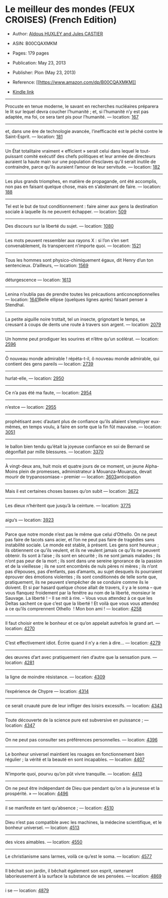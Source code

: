 # Le meilleur des mondes (FEUX CROISES) (French Edition)

* Author: [Aldous HUXLEY and Jules CASTIER](https://www.amazon.comundefined)
* ASIN: B00CQAXMKM

* Pages: 179 pages
* Publication: May 23, 2013
* Publisher: Plon (May 23, 2013)
* Reference: [[https://www.amazon.com/dp/B00CQAXMKM]]
* [Kindle link](kindle://book?action=open&asin=B00CQAXMKM)


---
Procuste en tenue moderne, le savant en recherches nucléaires préparera le lit sur lequel devra coucher l’humanité ; et, si l’humanité n’y est pas adaptée, ma foi, ce sera tant pis pour l’humanité. — location: [167](kindle://book?action=open&asin=B00CQAXMKM&location=167)

---
et, dans une ère de technologie avancée, l’inefficacité est le péché contre le Saint-Esprit. — location: [181](kindle://book?action=open&asin=B00CQAXMKM&location=181)

---
Un État totalitaire vraiment « efficient » serait celui dans lequel le tout-puissant comité exécutif des chefs politiques et leur armée de directeurs auraient la haute main sur une population d’esclaves qu’il serait inutile de contraindre, parce qu’ils auraient l’amour de leur servitude. — location: [182](kindle://book?action=open&asin=B00CQAXMKM&location=182)

---
Les plus grands triomphes, en matière de propagande, ont été accomplis, non pas en faisant quelque chose, mais en s’abstenant de faire. — location: [188](kindle://book?action=open&asin=B00CQAXMKM&location=188)

---
Tel est le but de tout conditionnement : faire aimer aux gens la destination sociale à laquelle ils ne peuvent échapper. — location: [509](kindle://book?action=open&asin=B00CQAXMKM&location=509)

---
Des discours sur la liberté du sujet. — location: [1080](kindle://book?action=open&asin=B00CQAXMKM&location=1080)

---
Les mots peuvent ressembler aux rayons X : si l’on s’en sert convenablement, ils transpercent n’importe quoi. — location: [1521](kindle://book?action=open&asin=B00CQAXMKM&location=1521)

---
Tous les hommes sont physico-chimiquement égaux, dit Henry d’un ton sentencieux. D’ailleurs, — location: [1569](kindle://book?action=open&asin=B00CQAXMKM&location=1569)

---
déturgescence — location: [1613](kindle://book?action=open&asin=B00CQAXMKM&location=1613)

---
Lenina n’oublia pas de prendre toutes les précautions anticonceptionnelles — location: [1641](kindle://book?action=open&asin=B00CQAXMKM&location=1641)Belle ellipse (quelques lignes après) faisant penser à Stendhal.

---
La petite aiguille noire trottait, tel un insecte, grignotant le temps, se creusant à coups de dents une route à travers son argent. — location: [2079](kindle://book?action=open&asin=B00CQAXMKM&location=2079)

---
Un homme peut prodiguer les sourires et n’être qu’un scélérat. — location: [2596](kindle://book?action=open&asin=B00CQAXMKM&location=2596)

---
Ô nouveau monde admirable ! répéta-t-il, ô nouveau monde admirable, qui contient des gens pareils — location: [2739](kindle://book?action=open&asin=B00CQAXMKM&location=2739)

---
hurlat-elle, — location: [2950](kindle://book?action=open&asin=B00CQAXMKM&location=2950)

---
Ce n’a pas été ma faute, — location: [2954](kindle://book?action=open&asin=B00CQAXMKM&location=2954)

---
n’estce — location: [2955](kindle://book?action=open&asin=B00CQAXMKM&location=2955)

---
prophétisant avec d’autant plus de confiance qu’ils allaient s’employer eux-mêmes, en temps voulu, à faire en sorte que la fin fût mauvaise. — location: [3051](kindle://book?action=open&asin=B00CQAXMKM&location=3051)

---
le ballon bien tendu qu’était la joyeuse confiance en soi de Bernard se dégonflait par mille blessures. — location: [3370](kindle://book?action=open&asin=B00CQAXMKM&location=3370)

---
À vingt-deux ans, huit mois et quatre jours de ce moment, un jeune Alpha-Moins plein de promesses, administrateur à Mouanza-Mouanza, devait mourir de trypanosomiase – premier — location: [3603](kindle://book?action=open&asin=B00CQAXMKM&location=3603)anticipation 

---
Mais il est certaines choses basses qu’on subit — location: [3672](kindle://book?action=open&asin=B00CQAXMKM&location=3672)

---
Les dieux n’héritent que jusqu’à la ceinture. — location: [3775](kindle://book?action=open&asin=B00CQAXMKM&location=3775)

---
aigu‘s — location: [3923](kindle://book?action=open&asin=B00CQAXMKM&location=3923)

---
Parce que notre monde n’est pas le même que celui d’Othello. On ne peut pas faire de tacots sans acier, et l’on ne peut pas faire de tragédies sans instabilité sociale. Le monde est stable, à présent. Les gens sont heureux ; ils obtiennent ce qu’ils veulent, et ils ne veulent jamais ce qu’ils ne peuvent obtenir. Ils sont à l’aise ; ils sont en sécurité ; ils ne sont jamais malades ; ils n’ont pas peur de la mort ; ils sont dans une sereine ignorance de la passion et de la vieillesse ; ils ne sont encombrés de nuls pères ni mères ; ils n’ont pas d’épouses, pas d’enfants, pas d’amants, au sujet desquels ils pourraient éprouver des émotions violentes ; ils sont conditionnés de telle sorte que, pratiquement, ils ne peuvent s’empêcher de se conduire comme ils le doivent. Et si par hasard quelque chose allait de travers, il y a le soma – que vous flanquez froidement par la fenêtre au nom de la liberté, monsieur le Sauvage. La liberté ! – Il se mit à rire. – Vous vous attendez à ce que les Deltas sachent ce que c’est que la liberté ! Et voilà que vous vous attendez à ce qu’ils comprennent Othello  ! Mon bon ami ! — location: [4258](kindle://book?action=open&asin=B00CQAXMKM&location=4258)

---
Il faut choisir entre le bonheur et ce qu’on appelait autrefois le grand art. — location: [4270](kindle://book?action=open&asin=B00CQAXMKM&location=4270)

---
C’est effectivement idiot. Écrire quand il n’y a rien à dire… — location: [4279](kindle://book?action=open&asin=B00CQAXMKM&location=4279)

---
des œuvres d’art avec pratiquement rien d’autre que la sensation pure. — location: [4281](kindle://book?action=open&asin=B00CQAXMKM&location=4281)

---
la ligne de moindre résistance. — location: [4309](kindle://book?action=open&asin=B00CQAXMKM&location=4309)

---
l’expérience de Chypre — location: [4314](kindle://book?action=open&asin=B00CQAXMKM&location=4314)

---
ce serait cruauté pure de leur infliger des loisirs excessifs. — location: [4343](kindle://book?action=open&asin=B00CQAXMKM&location=4343)

---
Toute découverte de la science pure est subversive en puissance ; — location: [4347](kindle://book?action=open&asin=B00CQAXMKM&location=4347)

---
On ne peut pas consulter ses préférences personnelles. — location: [4396](kindle://book?action=open&asin=B00CQAXMKM&location=4396)

---
Le bonheur universel maintient les rouages en fonctionnement bien régulier ; la vérité et la beauté en sont incapables. — location: [4407](kindle://book?action=open&asin=B00CQAXMKM&location=4407)

---
N’importe quoi, pourvu qu’on pût vivre tranquille. — location: [4413](kindle://book?action=open&asin=B00CQAXMKM&location=4413)

---
On ne peut être indépendant de Dieu que pendant qu’on a la jeunesse et la prospérité. » — location: [4496](kindle://book?action=open&asin=B00CQAXMKM&location=4496)

---
il se manifeste en tant qu’absence ; — location: [4510](kindle://book?action=open&asin=B00CQAXMKM&location=4510)

---
Dieu n’est pas compatible avec les machines, la médecine scientifique, et le bonheur universel. — location: [4513](kindle://book?action=open&asin=B00CQAXMKM&location=4513)

---
des vices aimables. — location: [4550](kindle://book?action=open&asin=B00CQAXMKM&location=4550)

---
Le christianisme sans larmes, voilà ce qu’est le soma. — location: [4577](kindle://book?action=open&asin=B00CQAXMKM&location=4577)

---
Il bêchait son jardin, il bêchait également son esprit, ramenant laborieusement à la surface la substance de ses pensées. — location: [4869](kindle://book?action=open&asin=B00CQAXMKM&location=4869)

---
i se — location: [4879](kindle://book?action=open&asin=B00CQAXMKM&location=4879)

